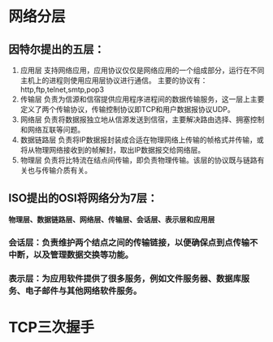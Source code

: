 # 网络分层
## 因特尔提出的五层：
1. 应用层
支持网络应用，应用协议仅仅是网络应用的一个组成部分，运行在不同主机上的进程则使用应用层协议进行通信。
主要的协议有：http,ftp,telnet,smtp,pop3
2. 传输层
负责为信源和信宿提供应用程序进程间的数据传输服务，这一层上主要定义了两个传输协议，传输控制协议即TCP和用户数据报协议UDP。
3. 网络层
负责将数据报独立地从信源发送到信宿，主要解决路由选择、拥塞控制和网络互联等问题。
4. 数据链路层
负责将IP数据报封装成合适在物理网络上传输的帧格式并传输，或将从物理网络接收到的帧解封，取出IP数据报交给网络层。
5. 物理层
负责将比特流在结点间传输，即负责物理传输。该层的协议既与链路有关也与传输介质有关。
## ISO提出的OSI将网络分为7层：
**物理层、数据链路层、网络层、传输层、会话层、表示层和应用层**  
### 会话层：负责维护两个结点之间的传输链接，以便确保点到点传输不中断，以及管理数据交换等功能。
### 表示层：为应用软件提供了很多服务，例如文件服务器、数据库服务、电子邮件与其他网络软件服务。
# TCP三次握手